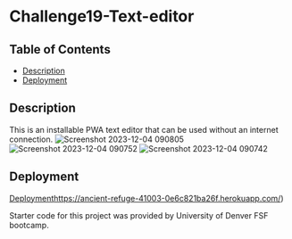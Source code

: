 # Challenge19-Text-editor
  ## Table of Contents
  - [Description](#description)
  - [Deployment](#deployment)
    

  
  ## Description
This is an installable PWA text editor that can be used without an internet connection. 
![Screenshot 2023-12-04 090805](https://github.com/Ayorkster/Challenge19-Text-editor/assets/132170199/c363e546-71f0-4679-80f5-c7d5db2261e6)
![Screenshot 2023-12-04 090752](https://github.com/Ayorkster/Challenge19-Text-editor/assets/132170199/a6567247-15bd-4ebf-8222-25516e6de8a6)
![Screenshot 2023-12-04 090742](https://github.com/Ayorkster/Challenge19-Text-editor/assets/132170199/9985b386-cd0e-4a43-b04a-d608d28eeea5)



  
  ## Deployment
  [Deployment](https://ancient-refuge-41003-0e6c821ba26f.herokuapp.com/)https://ancient-refuge-41003-0e6c821ba26f.herokuapp.com/)

Starter code for this project was provided by University of Denver FSF bootcamp.
